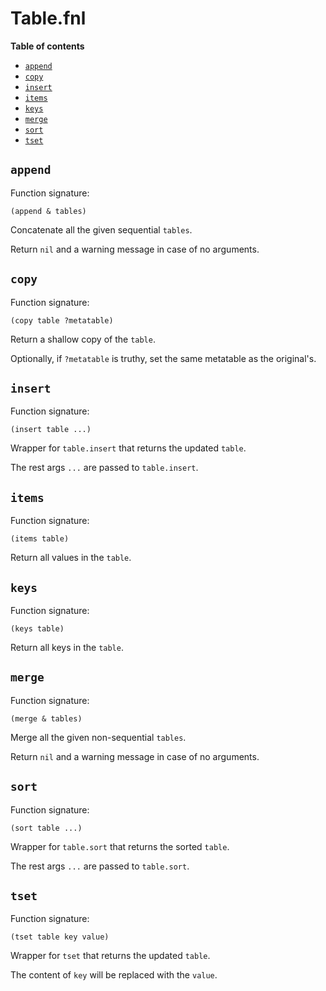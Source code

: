 # Table.fnl

**Table of contents**

- [`append`](#append)
- [`copy`](#copy)
- [`insert`](#insert)
- [`items`](#items)
- [`keys`](#keys)
- [`merge`](#merge)
- [`sort`](#sort)
- [`tset`](#tset)

## `append`
Function signature:

```
(append & tables)
```

Concatenate all the given sequential `tables`.

Return `nil` and a warning message in case of no arguments.

## `copy`
Function signature:

```
(copy table ?metatable)
```

Return a shallow copy of the `table`.

Optionally, if `?metatable` is truthy, set the same metatable as the original's.

## `insert`
Function signature:

```
(insert table ...)
```

Wrapper for `table.insert` that returns the updated `table`.

The rest args `...` are passed to `table.insert`.

## `items`
Function signature:

```
(items table)
```

Return all values in the `table`.

## `keys`
Function signature:

```
(keys table)
```

Return all keys in the `table`.

## `merge`
Function signature:

```
(merge & tables)
```

Merge all the given non-sequential `tables`.

Return `nil` and a warning message in case of no arguments.

## `sort`
Function signature:

```
(sort table ...)
```

Wrapper for `table.sort` that returns the sorted `table`.

The rest args `...` are passed to `table.sort`.

## `tset`
Function signature:

```
(tset table key value)
```

Wrapper for `tset` that returns the updated `table`.

The content of `key` will be replaced with the `value`.


<!-- Generated with Fenneldoc 1.0.1-dev
     https://gitlab.com/andreyorst/fenneldoc -->
